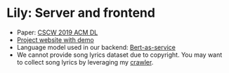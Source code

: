 # Lily: Server and frontend

- Paper: [CSCW 2019 ACM DL](https://dl.acm.org/doi/10.1145/3359181)
- [Project website with demo](https://taewookkim.com/project_lily.html)
- Language model used in our backend: [Bert-as-service](https://github.com/llSourcell/bert-as-service)
- We cannot provide song lyrics dataset due to copyright. You may want to collect song lyrics by leveraging my [crawler](https://github.com/hcikim/WebCrawler).